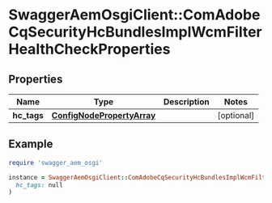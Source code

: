 # SwaggerAemOsgiClient::ComAdobeCqSecurityHcBundlesImplWcmFilterHealthCheckProperties

## Properties

| Name | Type | Description | Notes |
| ---- | ---- | ----------- | ----- |
| **hc_tags** | [**ConfigNodePropertyArray**](ConfigNodePropertyArray.md) |  | [optional] |

## Example

```ruby
require 'swagger_aem_osgi'

instance = SwaggerAemOsgiClient::ComAdobeCqSecurityHcBundlesImplWcmFilterHealthCheckProperties.new(
  hc_tags: null
)
```

